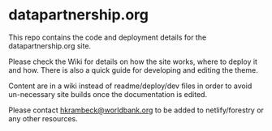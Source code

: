 # datapartnership.org

This repo contains the code and deployment details for the datapartnership.org site.

Please check the Wiki for details on how the site works, where to deploy it and how. There is also a  quick guide for developing and editing the theme.

Content are in a wiki instead of readme/deploy/dev files in order to avoid un-necessary site builds once the documentation is edited.

Please contact hkrambeck@worldbank.org to be added to netlify/forestry or any other resources.

